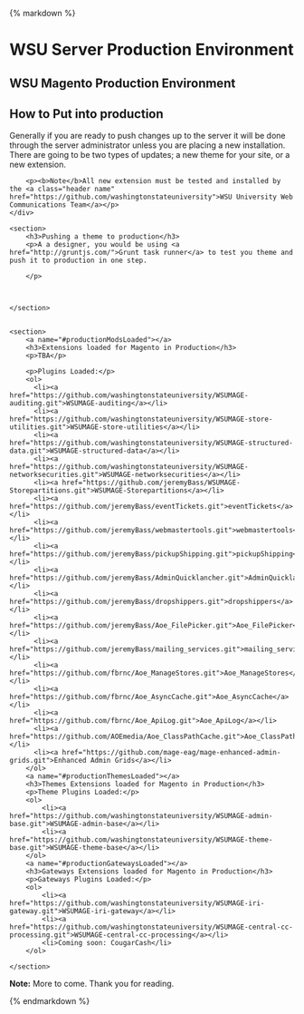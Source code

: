 {% markdown %}
# WSU Server Production Environment

<article>
	<h1 class="header">WSU Magento Production Environment</h1>
	<div class="wrapper markdown-body">
		<h2 class="header">How to Put into production</h2>
		<p>Generally if you are ready to push changes up to the server it will be done through the server administrator unless you are placing a new installation.  There are going to be two types of updates; a new theme for your site, or a new extension.</p>
        
        <p><b>Note</b>All new extension must be tested and installed by the <a class="header name" href="https://github.com/washingtonstateuniversity">WSU University Web Communications Team</a></p>
	</div>
	
    <section>
        <h3>Pushing a theme to production</h3>
        <p>A a designer, you would be using <a href="http://gruntjs.com/">Grunt task runner</a> to test you theme and push it to production in one step.  
        
        </p>
    
    
    
    </section>

    
	<section>
		<a name="#productionModsLoaded"></a>
		<h3>Extensions loaded for Magento in Production</h3>
		<p>TBA</p>

		<p>Plugins Loaded:</p>
		<ol>
		  <li><a href="https://github.com/washingtonstateuniversity/WSUMAGE-auditing.git">WSUMAGE-auditing</a></li>
		  <li><a href="https://github.com/washingtonstateuniversity/WSUMAGE-store-utilities.git">WSUMAGE-store-utilities</a></li>
		  <li><a href="https://github.com/washingtonstateuniversity/WSUMAGE-structured-data.git">WSUMAGE-structured-data</a></li>
		  <li><a href="https://github.com/washingtonstateuniversity/WSUMAGE-networksecurities.git">WSUMAGE-networksecurities</a></li>
		  <li><a href="https://github.com/jeremyBass/WSUMAGE-Storepartitions.git">WSUMAGE-Storepartitions</a></li>
		  <li><a href="https://github.com/jeremyBass/eventTickets.git">eventTickets</a></li>
		  <li><a href="https://github.com/jeremyBass/webmastertools.git">webmastertools</a></li>
		  <li><a href="https://github.com/jeremyBass/pickupShipping.git">pickupShipping</a></li>
		  <li><a href="https://github.com/jeremyBass/AdminQuicklancher.git">AdminQuicklancher</a></li>
		  <li><a href="https://github.com/jeremyBass/dropshippers.git">dropshippers</a></li>
		  <li><a href="https://github.com/jeremyBass/Aoe_FilePicker.git">Aoe_FilePicker</a></li>
		  <li><a href="https://github.com/jeremyBass/mailing_services.git">mailing_services</a></li>
		  <li><a href="https://github.com/fbrnc/Aoe_ManageStores.git">Aoe_ManageStores</a></li>
		  <li><a href="https://github.com/fbrnc/Aoe_AsyncCache.git">Aoe_AsyncCache</a></li>
		  <li><a href="https://github.com/fbrnc/Aoe_ApiLog.git">Aoe_ApiLog</a></li>
		  <li><a href="https://github.com/AOEmedia/Aoe_ClassPathCache.git">Aoe_ClassPathCache</a></li>
		  <li><a href="https://github.com/mage-eag/mage-enhanced-admin-grids.git">Enhanced Admin Grids</a></li>
		</ol>
		<a name="#productionThemesLoaded"></a>
		<h3>Themes Extensions loaded for Magento in Production</h3>
		<p>Theme Plugins Loaded:</p>
		<ol>
			<li><a href="https://github.com/washingtonstateuniversity/WSUMAGE-admin-base.git">WSUMAGE-admin-base</a></li>
			<li><a href="https://github.com/washingtonstateuniversity/WSUMAGE-theme-base.git">WSUMAGE-theme-base</a></li>
		</ol>
		<a name="#productionGatewaysLoaded"></a>
		<h3>Gateways Extensions loaded for Magento in Production</h3>
		<p>Gateways Plugins Loaded:</p>
		<ol>
			<li><a href="https://github.com/washingtonstateuniversity/WSUMAGE-iri-gateway.git">WSUMAGE-iri-gateway</a></li>
			<li><a href="https://github.com/washingtonstateuniversity/WSUMAGE-central-cc-processing.git">WSUMAGE-central-cc-processing</a></li>
			<li>Coming soon: CougarCash</li>
		</ol>
		
	</section>
</article>


**Note:** More to come. Thank you for reading.

{% endmarkdown %}